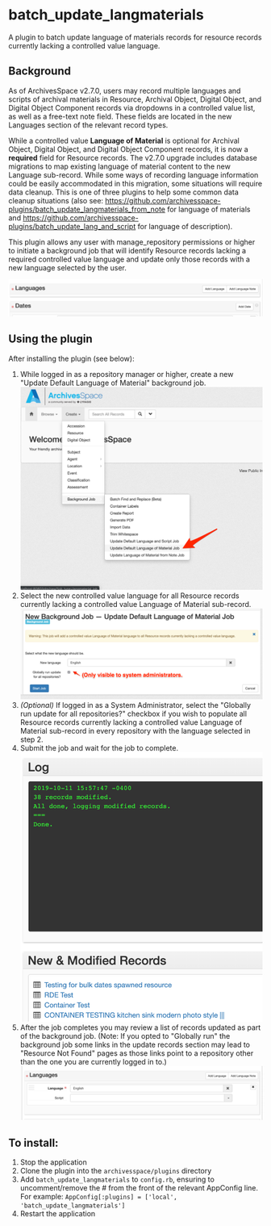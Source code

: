# batch_update_langmaterials

A plugin to batch update language of materials records for resource records currently lacking a controlled value language.

## Background

As of ArchivesSpace v2.7.0, users may record multiple languages and scripts of archival materials in Resource, Archival Object, Digital Object, and Digital Object Component records via dropdowns in a controlled value list, as well as a free-text note field.  These fields are located in the new Languages section of the relevant record types.

While a controlled value **Language of Material** is optional for Archival Object, Digital Object, and Digital Object Component records, it is now a **required** field for Resource records. The v2.7.0 upgrade includes database migrations to map existing language of material content to the new Language sub-record. While some ways of recording language information could be easily accommodated in this migration, some situations will require data cleanup. This is one of three plugins to help some common data cleanup situations (also see: https://github.com/archivesspace-plugins/batch_update_langmaterials_from_note for language of materials and https://github.com/archivesspace-plugins/batch_update_lang_and_script for language of description).

This plugin allows any user with manage_repository permissions or higher to initiate a background job that will identify Resource records lacking a required controlled value language and update only those records with a new language selected by the user.

![Resource lacking a controlled value language](_README_images/MissingLang.png)

## Using the plugin

After installing the plugin (see below):

1.  While logged in as a repository manager or higher, create a new "Update Default Language of Material" background job.
![Initiate background job](_README_images/1_LangMatJob.png)
2.  Select the new controlled value language for all Resource records currently lacking a controlled value Language of Material sub-record.
![Initiate background job](_README_images/2_LangMatJob.png)
3.  *(Optional)* If logged in as a System Administrator, select the "Globally run update for all repositories?" checkbox if you wish to populate all Resource records currently lacking a controlled value Language of Material sub-record in every repository with the language selected in step 2.
4.  Submit the job and wait for the job to complete.
![Review the list of New & Modified Records](_README_images/3_LangMatJob.png)
5.  After the job completes you may review a list of records updated as part of the background job.  (Note: If you opted to "Globally run" the background job some links in the update records section may lead to "Resource Not Found" pages as those links point to a repository other than the one you are currently logged in to.)
![Now a language is present](_README_images/4_LangMatJob.png)

## To install:

1. Stop the application
2. Clone the plugin into the `archivesspace/plugins` directory
3. Add `batch_update_langmaterials` to `config.rb`, ensuring to uncomment/remove the # from the front of the relevant AppConfig line.  For example:
`AppConfig[:plugins] = ['local', 'batch_update_langmaterials']`
4. Restart the application
